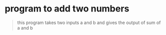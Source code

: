 # program to add two numbers
>this program takes two inputs a and b and gives the output of sum of a and b

